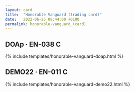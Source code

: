 ```yaml
---
layout: card
title:  "Honorable Vanguard (trading card)"
date:   2022-06-25 08:44:00 +0100
permalink: honorable-vanguard_(card)
---
```


## DOAp &middot; EN-038 C

{% include templates/honorable-vanguard-doap.html %}

## DEMO22 &middot; EN-011 C

{% include templates/honorable-vanguard-demo22.html %}